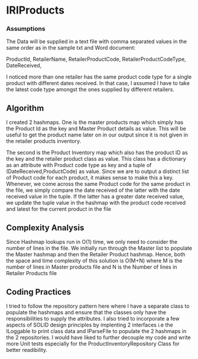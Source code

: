 # IRIProducts
### Assumptions

The Data will be supplied in a text file with comma separated values in the same order as in the sample txt and Word document:

ProductId, 
RetailerName, 
RetailerProductCode, 
RetailerProductCodeType, 
DateReceived, 

I noticed more than one retailer has the same product code type for a single product with different dates received. In that case, I assumed I have to take the latest code type amongst the ones supplied by different retailers.

## Algorithm

I created 2 hashmaps. One is the master products map which simply has the Product Id as the key and Master Product details as value. This will be useful to get the product name later on in our output since it is not given in the retailer products inventory.

The second is the Product Inventory map which also has the product ID as the key and the retailer product class as value. This class has a dictionary as an attribute with Product code type as key and a tuple of (DateReceived,ProductCode) as value. Since we are to output a distinct list of Product code for each product, it makes sense to make this a key. Whenever, we come across the same Product code for the same product in the file, we simply compare the date received of the latter with the date received value in the tuple. If the latter has a greater date received value, we update the tuple value in the hashmap with the product code received and latest for the current product in the file 

## Complexity Analysis

Since Hashmap lookups run in O(1) time, we only need to consider the number of lines in the file. We initially run through the Master list to populate the Master hashmap and then the Retailer Product hashmap. Hence, both the space and time complexity of this solution is O(M+N) where M is the number of lines in Master products file and N is the Number of lines in Retailer Products file

## Coding Practices

I tried to follow the repository pattern here where I have a separate class to populate the hashmaps and ensure that the classes only have the responsibilities to supply the attributes. I also tried to incorporate a few aspects of SOLID design principles by implenting 2 interfaces i.e the ILoggable to print class data and IParseFile to populate the 2 hashmaps in the 2 repositories. I would have liked to further decouple my code and write more Unit tests especially for the ProductInventoryRepository Class for better readibility.

